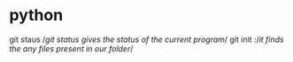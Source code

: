 python
======
git staus
/*git status gives the status of the current program*/
git init :/*it finds the any files present in our folder*/
